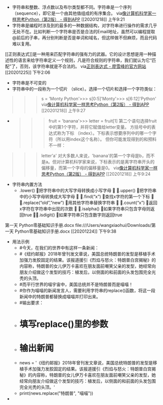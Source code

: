 - 字符串和整数、浮点数以及布尔类型都不同。字符串是一个序列
（sequence），即它是一个由其他值组成的有序集合。
via[像计算机科学家一样思考Python（第2版） - 得到APP](https://www.dedao.cn/reader?id=bBVDEXGGLn7eB51b8NjVRqDoQJPMk3aXaJWadYrXmAxE4Ov92lgzK6ZypxLqdQjp)
[[20201218]] 上午9:21
- 字符串是编程时涉及到的最多的一种数据结构，对字符串进行操作的需求几乎无处不在。比如判断一个字符串是否是合法的Email地址，虽然可以编程提取@前后的子串，再分别判断是否是单词和域名，但这样做不但麻烦，而且代码难以复用。

[[正则表达式]]是一种用来匹配字符串的强有力的武器。它的设计思想是用一种描述性的语言来给字符串定义一个规则，凡是符合规则的字符串，我们就认为它“匹配”了，否则，该字符串就是不合法的。
via[正则表达式 - 廖雪峰的官方网站](https://www.liaoxuefeng.com/wiki/1016959663602400/1017639890281664)
[[20201225]] 下午2:06
- 字符串是不可变的
- 字符串中的一段称为一个切片
（slice）。选择一个切片和选择一个字符类似：
>>> s = 'Monty Python'>>> s[0:5]'Monty'>>> s[6:12]'Python'
via[像计算机科学家一样思考Python（第2版） - 得到APP](https://www.dedao.cn/reader?id=bBVDEXGGLn7eB51b8NjVRqDoQJPMk3aXaJWadYrXmAxE4Ov92lgzK6ZypxLqdQjp)
[[20201218]] 上午9:27
- >>> fruit = 'banana'>>> letter = fruit[1]
第二个语句选择fruit中的第1个字符，并将它赋值给letter变量。
方括号中的表达式称为下标
（index）。下标表示想要序列中的哪一个字符（所以用index这个名称）。
但你可能发现得到的和预料不一样：
>>> letter'a'
对大多数人来说，'banana'的第一个字母是b，而不是a。但对计算机科学家来说，下标表示的是离字符串开头的偏移量，而第一个字母的偏移量是0。
via[像计算机科学家一样思考Python（第2版） - 得到APP](https://www.dedao.cn/reader?id=bBVDEXGGLn7eB51b8NjVRqDoQJPMk3aXaJWadYrXmAxE4Ov92lgzK6ZypxLqdQjp)
[[20201218]] 上午9:24
- 字符串内置方法
    -  .lower()
把字符串中的大写字母转换成小写字母

.upper()
把字符串中的小写字母转换成大写字母

.find(“x”)
查找x字符的第一个下标

.replace(“old”,”new”)
用其他字符串替换字符串

.count(“x”)
返回x字符在字符串中出现的次数

.isalpha()
如果字符串只包含字母则返回true

.isdigit()
如果字符串只包含数字则返回true

第一天  Python零基础知识手册.docx
file:///Users/wangxiaohui/Downloads/第一天  Python零基础知识手册.docx
[[20201224]] 下午9:38
- 用法示例
    - #今天，在我们的世界中有这样一条新闻：
    - #《纽约邮报》2018年曾刊发文章说，美国总统特朗普的发型是移植手术加强力发胶固定的结果。该报道援引《烈焰与怒火：特朗普白宫揭秘》的内容称，特朗普的女儿伊万卡喜欢在朋友面前嘲笑父亲的发型，她经常向朋友介绍做这个发型的技巧：植发后，以侧面的和前面的头发包围完全光秃的头顶。
    - #而平行世界的喵宇宙中，美国总统并不是特朗普而是喵喵！
    - #你作为喵喵的新闻发言人，需要利用字符串的replace()函数，将这一段新闻中的特朗普都替换成喵喵并打印出来。
    - #输出要求：
    - # 填写replace()里的参数
    - # 输出新闻
    - news
= '《纽约邮报》2018年曾刊发文章说，美国总统特朗普的发型是移植手术加强力发胶固定的结果。该报道援引《烈焰与怒火：特朗普白宫揭秘》的内容称，特朗普的女儿伊万卡喜欢在朋友面前嘲笑父亲的发型，她经常向朋友介绍做这个发型的技巧：植发后，以侧面的和前面的头发包围完全光秃的头顶。'
    - print(news.replace("特朗普",
"喵喵"))
- 
